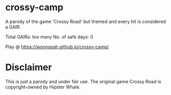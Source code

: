 # crossy-camp
A parody of the game 'Crossy Road' but themed and every hit is considered a GAIR.

Total GAIRs: too many
No. of safe days: 0

Play @ https://woonseah.github.io/crossy-camp/

# Disclaimer
This is just a parody and under fair use. The original game Crossy Road is copyright-owned by Hipster Whale.